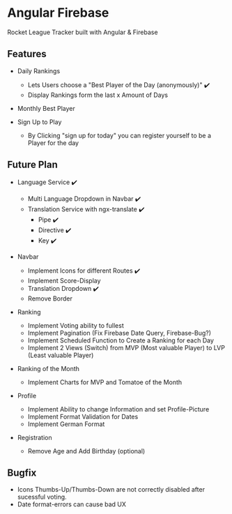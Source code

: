 # Angular Firebase
 Rocket League Tracker built with Angular & Firebase


## Features

- Daily Rankings
  - Lets Users choose a "Best Player of the Day (anonymously)" ✔️
  - Display Rankings form the last x Amount of Days

- Monthly Best Player

- Sign Up to Play
  - By Clicking "sign up for today" you can register yourself to be a Player for the day


## Future Plan

- Language Service ✔️
  - Multi Language Dropdown in Navbar ✔️
  - Translation Service with ngx-translate ✔️
    - Pipe ✔️
    - Directive ✔️
    - Key ✔️

- Navbar
  - Implement Icons for different Routes ✔️
  - Implement Score-Display
  - Translation Dropdown ✔️
  - Remove Border

- Ranking
  - Implement Voting ability to fullest
  - Implement Pagination (Fix Firebase Date Query, Firebase-Bug?)
  - Implement Scheduled Function to Create a Ranking for each Day
  - Implement 2 Views (Switch) from MVP (Most valuable Player) to LVP (Least valuable Player)

- Ranking of the Month
  - Implement Charts for MVP and Tomatoe of the Month

- Profile
  - Implement Ability to change Information and set Profile-Picture
  - Implement Format Validation for Dates
  - Implement German Format

- Registration
  - Remove Age and Add Birthday (optional)


## Bugfix
- Icons Thumbs-Up/Thumbs-Down are not correctly disabled after sucessful voting.
- Date format-errors can cause bad UX
